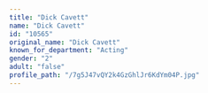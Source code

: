 ```yaml
---
title: "Dick Cavett"
name: "Dick Cavett"
id: "10565"
original_name: "Dick Cavett"
known_for_department: "Acting"
gender: "2"
adult: "false"
profile_path: "/7g5J47vQY2k4GzGhlJr6KdYm04P.jpg"
---
```

